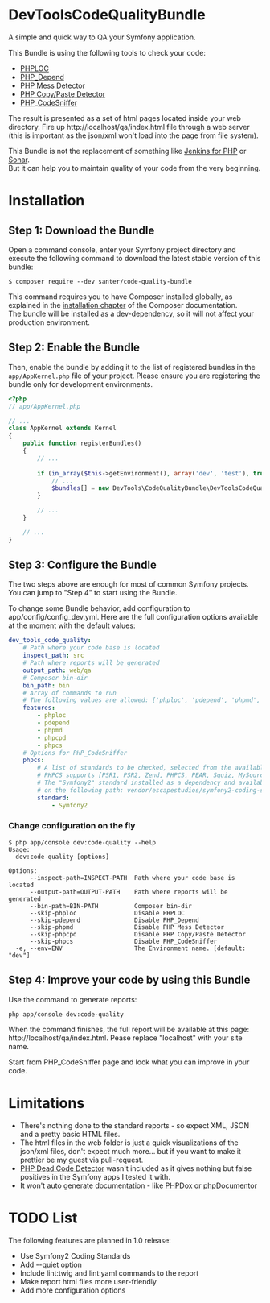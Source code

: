 DevToolsCodeQualityBundle
=========================

A simple and quick way to QA your Symfony application.

This Bundle is using the following tools to check your code:

 * [PHPLOC](http://github.com/sebastianbergmann/phploc)
 * [PHP_Depend](http://pdepend.org/)
 * [PHP Mess Detector](http://phpmd.org/)
 * [PHP Copy/Paste Detector](http://github.com/sebastianbergmann/phpcpd)
 * [PHP_CodeSniffer](https://github.com/squizlabs/PHP_CodeSniffer)

The result is presented as a set of html pages located inside your web directory.
Fire up http://localhost/qa/index.html file through a web server 
(this is important as the json/xml won't load into the page from file system).

This Bundle is not the replacement of something like 
[Jenkins for PHP](http://jenkins-php.org/) or [Sonar](http://www.sonarqube.org/).  
But it can help you to maintain quality of your code from the very beginning.

Installation
============

Step 1: Download the Bundle
---------------------------

Open a command console, enter your Symfony project directory and execute the
following command to download the latest stable version of this bundle:

```console
$ composer require --dev santer/code-quality-bundle
```

This command requires you to have Composer installed globally, as explained
in the [installation chapter](https://getcomposer.org/doc/00-intro.md)
of the Composer documentation.  
The bundle will be installed as a dev-dependency, so it will not affect your
production environment.

Step 2: Enable the Bundle
-------------------------

Then, enable the bundle by adding it to the list of registered bundles
in the `app/AppKernel.php` file of your project. Please ensure you are
registering the bundle only for development environments.

```php
<?php
// app/AppKernel.php

// ...
class AppKernel extends Kernel
{
    public function registerBundles()
    {
        // ...
        
        if (in_array($this->getEnvironment(), array('dev', 'test'), true)) {
            // ...
            $bundles[] = new DevTools\CodeQualityBundle\DevToolsCodeQualityBundle();
        }

        // ...
    }

    // ...
}
```

Step 3: Configure the Bundle
----------------------------

The two steps above are enough for most of common Symfony projects.  
You can jump to "Step 4" to start using the Bundle.

To change some Bundle behavior, add configuration to app/config/config_dev.yml.
Here are the full configuration options available at the moment
with the default values:

```yaml
dev_tools_code_quality:
    # Path where your code base is located
    inspect_path: src
    # Path where reports will be generated
    output_path: web/qa
    # Composer bin-dir
    bin_path: bin
    # Array of commands to run
    # The following values are allowed: ['phploc', 'pdepend', 'phpmd', 'phpcpd', 'phpcs']
    features:
        - phploc
        - pdepend
        - phpmd
        - phpcpd
        - phpcs
    # Options for PHP_CodeSniffer
    phpcs:
        # A list of standards to be checked, selected from the available set.
        # PHPCS supports [PSR1, PSR2, Zend, PHPCS, PEAR, Squiz, MySource] by default.
        # The "Symfony2" standard installed as a dependency and available 
        # on the following path: vendor/escapestudios/symfony2-coding-standard/Symfony2.
        standard:
            - Symfony2
```

### Change configuration on the fly

```console
$ php app/console dev:code-quality --help
Usage:
  dev:code-quality [options]

Options:
      --inspect-path=INSPECT-PATH  Path where your code base is located
      --output-path=OUTPUT-PATH    Path where reports will be generated
      --bin-path=BIN-PATH          Composer bin-dir
      --skip-phploc                Disable PHPLOC
      --skip-pdepend               Disable PHP_Depend
      --skip-phpmd                 Disable PHP Mess Detector
      --skip-phpcpd                Disable PHP Copy/Paste Detector
      --skip-phpcs                 Disable PHP_CodeSniffer
  -e, --env=ENV                    The Environment name. [default: "dev"]
```

Step 4: Improve your code by using this Bundle
----------------------------------------------

Use the command to generate reports:

```console
php app/console dev:code-quality
```

When the command finishes, the full report will be available at this page:
http://localhost/qa/index.html. Pease replace "localhost" with your site name.

Start from PHP_CodeSniffer page and look what you can improve in your code. 

Limitations
===========

 * There's nothing done to the standard reports - so expect XML, JSON and a pretty basic HTML files.
 * The html files in the web folder is just a quick visualizations of the json/xml files, don't expect much more... but if you want to make it prettier be my guest via pull-request.
 * [PHP Dead Code Detector](http://github.com/sebastianbergmann/phpdcd) wasn't included as it gives nothing but false positives in the Symfony apps I tested it with.
 * It won't auto generate documentation - like [PHPDox](http://phpdox.de/) or [phpDocumentor](http://www.phpdoc.org/)

TODO List
=========

The following features are planned in 1.0 release:

 * Use Symfony2 Coding Standards
 * Add --quiet option
 * Include lint:twig and lint:yaml commands to the report
 * Make report html files more user-friendly
 * Add more configuration options
